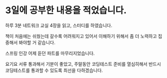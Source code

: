 # 3일에 공부한 내용을 적었습니다.
하루 3분 네트워크 교실 4장을 읽고, 스터디를 하였습니다.  

책이 처음에는 쉬웠는데 갈수록 어려워지고 있어서 이해하기 위해서 좀 더 노력하고 집중해서 봐야할 거 같습니다.  

스프링 인강 어제 듣던 파트를 마무리지었습니다.  

요기요 서류 통과해서 기분이 좋았고, 주말동안 코딩테스트 준비를 열심히해서 반드시 코딩테스트를 통과할 수 있도록 최선을 다하겠습니다.  
